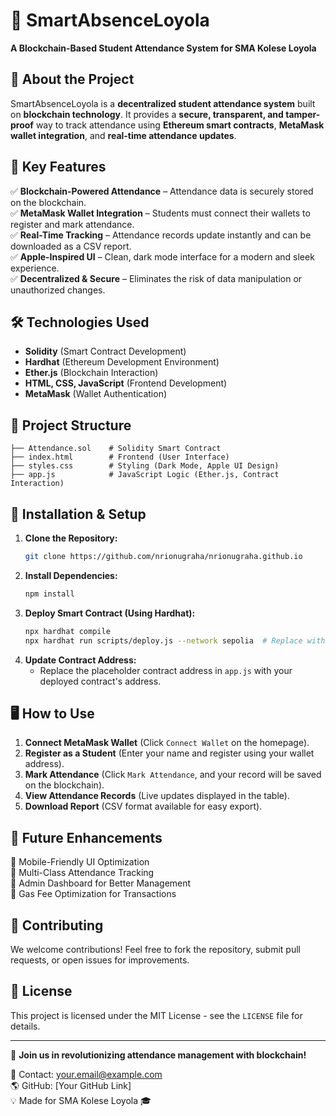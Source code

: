 # 📌 SmartAbsenceLoyola

**A Blockchain-Based Student Attendance System for SMA Kolese Loyola**

## 🚀 About the Project
SmartAbsenceLoyola is a **decentralized student attendance system** built on **blockchain technology**. It provides a **secure, transparent, and tamper-proof** way to track attendance using **Ethereum smart contracts**, **MetaMask wallet integration**, and **real-time attendance updates**.

## 🎯 Key Features
✅ **Blockchain-Powered Attendance** – Attendance data is securely stored on the blockchain.  
✅ **MetaMask Wallet Integration** – Students must connect their wallets to register and mark attendance.  
✅ **Real-Time Tracking** – Attendance records update instantly and can be downloaded as a CSV report.  
✅ **Apple-Inspired UI** – Clean, dark mode interface for a modern and sleek experience.  
✅ **Decentralized & Secure** – Eliminates the risk of data manipulation or unauthorized changes.  

## 🛠️ Technologies Used
- **Solidity** (Smart Contract Development)
- **Hardhat** (Ethereum Development Environment)
- **Ether.js** (Blockchain Interaction)
- **HTML, CSS, JavaScript** (Frontend Development)
- **MetaMask** (Wallet Authentication)

## 📂 Project Structure
```
├── Attendance.sol    # Solidity Smart Contract
├── index.html        # Frontend (User Interface)
├── styles.css        # Styling (Dark Mode, Apple UI Design)
├── app.js            # JavaScript Logic (Ether.js, Contract Interaction)
```

## 🔧 Installation & Setup
1. **Clone the Repository:**
   ```bash
   git clone https://github.com/nrionugraha/nrionugraha.github.io
   ```
2. **Install Dependencies:**
   ```bash
   npm install
   ```
3. **Deploy Smart Contract (Using Hardhat):**
   ```bash
   npx hardhat compile
   npx hardhat run scripts/deploy.js --network sepolia  # Replace with your network
   ```
4. **Update Contract Address:**
   - Replace the placeholder contract address in `app.js` with your deployed contract's address.

## 🖥️ How to Use
1. **Connect MetaMask Wallet** (Click `Connect Wallet` on the homepage).
2. **Register as a Student** (Enter your name and register using your wallet address).
3. **Mark Attendance** (Click `Mark Attendance`, and your record will be saved on the blockchain).
4. **View Attendance Records** (Live updates displayed in the table).
5. **Download Report** (CSV format available for easy export).

## 🎯 Future Enhancements
🔹 Mobile-Friendly UI Optimization  
🔹 Multi-Class Attendance Tracking  
🔹 Admin Dashboard for Better Management  
🔹 Gas Fee Optimization for Transactions  

## 🤝 Contributing
We welcome contributions! Feel free to fork the repository, submit pull requests, or open issues for improvements.

## 📜 License
This project is licensed under the MIT License - see the `LICENSE` file for details.

---

🚀 **Join us in revolutionizing attendance management with blockchain!**

📧 Contact: your.email@example.com  
🌎 GitHub: [Your GitHub Link]  
💡 Made for SMA Kolese Loyola 🎓

